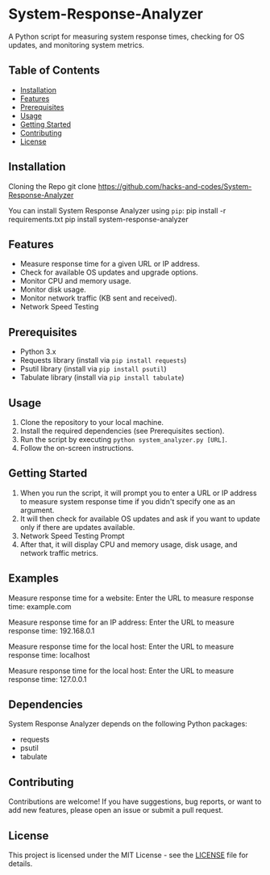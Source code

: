 # System-Response-Analyzer

A Python script for measuring system response times, checking for OS updates, and monitoring system metrics.

## Table of Contents

- [Installation](#installation)
- [Features](#features)
- [Prerequisites](#prerequisites)
- [Usage](#usage)
- [Getting Started](#getting-started)
- [Contributing](#contributing)
- [License](#license)

## Installation

Cloning the Repo
git clone https://github.com/hacks-and-codes/System-Response-Analyzer

You can install System Response Analyzer using `pip`:
pip install -r requirements.txt
pip install system-response-analyzer


## Features
- Measure response time for a given URL or IP address.
- Check for available OS updates and upgrade options.
- Monitor CPU and memory usage.
- Monitor disk usage.
- Monitor network traffic (KB sent and received).
- Network Speed Testing

## Prerequisites
- Python 3.x
- Requests library (install via `pip install requests`)
- Psutil library (install via `pip install psutil`)
- Tabulate library (install via `pip install tabulate`)

## Usage

1. Clone the repository to your local machine.
2. Install the required dependencies (see Prerequisites section).
3. Run the script by executing `python system_analyzer.py [URL]`.
4. Follow the on-screen instructions.

## Getting Started
1. When you run the script, it will prompt you to enter a URL or IP address to measure system response time if you didn't specify one as an argument.
2. It will then check for available OS updates and ask if you want to update only if there are updates available.
3. Network Speed Testing Prompt
4. After that, it will display CPU and memory usage, disk usage, and network traffic metrics.

## Examples

Measure response time for a website:
Enter the URL to measure response time: example.com

Measure response time for an IP address:
Enter the URL to measure response time: 192.168.0.1

Measure response time for the local host:
Enter the URL to measure response time: localhost

Measure response time for the local host:
Enter the URL to measure response time: 127.0.0.1

## Dependencies

System Response Analyzer depends on the following Python packages:

- requests
- psutil
- tabulate

## Contributing
Contributions are welcome! If you have suggestions, bug reports, or want to add new features, please open an issue or submit a pull request.

## License
This project is licensed under the MIT License - see the [LICENSE](LICENSE) file for details.
